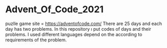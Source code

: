 # Advent_Of_Code_2021

puzlle game site = https://adventofcode.com/
There are 25 days and each day has two problems.
In this repository ı put codes of days and their problems.
I used different languages depend on the according to requirements of the problem.
